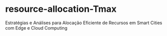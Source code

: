 # resource-allocation-Tmax
Estratégias e Análises para Alocação Eficiente de Recursos em Smart Cities com Edge e Cloud Computing
